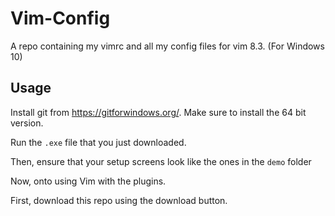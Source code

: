 # Vim-Config
A repo containing my vimrc and all my config files for vim 8.3. (For Windows 10)


## Usage

Install git from https://gitforwindows.org/. Make sure to install the 64 bit version.

Run the ```.exe``` file that you just downloaded.

Then, ensure that your setup screens look like the ones in the ```demo``` folder


Now, onto using Vim with the plugins.


First, download this repo using the download button.

